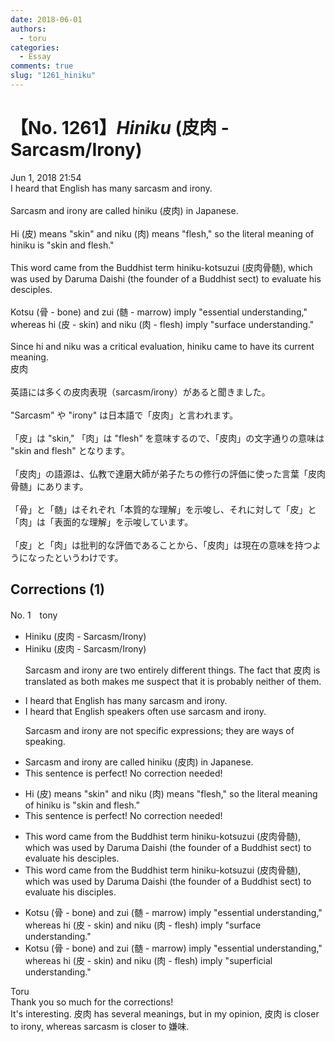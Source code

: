 ```yaml
---
date: 2018-06-01
authors:
  - toru
categories:
  - Essay
comments: true
slug: "1261_hiniku"
---
```


# 【No. 1261】<strong><em>Hiniku</em></strong> (皮肉 - Sarcasm/Irony)
<div class="date">Jun 1, 2018 21:54</div>
<div id="post"><div id="body_show_ori">
I heard that English has many sarcasm and irony.<br/><br/>Sarcasm and irony are called hiniku (皮肉) in Japanese.<br/><br/>Hi (皮) means "skin" and niku (肉) means "flesh," so the literal meaning of hiniku is "skin and flesh."<br/><br/>This word came from the Buddhist term hiniku-kotsuzui (皮肉骨髄), which was used by Daruma Daishi (the founder of a Buddhist sect) to evaluate his desciples.<br/><br/>Kotsu (骨 - bone) and zui (髄 - marrow) imply "essential understanding," whereas hi (皮 - skin) and niku (肉 - flesh) imply "surface understanding."<br/><br/>Since hi and niku was a critical evaluation, hiniku came to have its current meaning.
</div></div>

<!-- more -->

<div id="post_ja"><div id="body_show_mo">
皮肉<br/><br/>英語には多くの皮肉表現（sarcasm/irony）があると聞きました。<br/><br/>"Sarcasm" や "irony" は日本語で「皮肉」と言われます。<br/><br/>「皮」は "skin," 「肉」は "flesh" を意味するので、「皮肉」の文字通りの意味は "skin and flesh" となります。<br/><br/>「皮肉」の語源は、仏教で達磨大師が弟子たちの修行の評価に使った言葉「皮肉骨髄」にあります。<br/><br/>「骨」と「髄」はそれぞれ「本質的な理解」を示唆し、それに対して「皮」と「肉」は「表面的な理解」を示唆しています。<br/><br/>「皮」と「肉」は批判的な評価であることから、「皮肉」は現在の意味を持つようになったというわけです。
</div></div>

## Corrections (1)
<div id="block"><div class="first_name"> No. 1　<span class="just_name">tony</span></div><div id="block2">
<ul class="correction_field">
<li class="incorrect">Hiniku (皮肉 - Sarcasm/Irony)</li>
<li class="corrected correct">
Hiniku (皮肉 - Sarcasm/Irony)
<p class="correction_comment">Sarcasm and irony are two entirely different things. The fact that 皮肉 is translated as both makes me suspect that it is probably neither of them.</p>
</li>
</ul>
<ul class="correction_field">
<li class="incorrect">I heard that English has many sarcasm and irony.</li>
<li class="corrected correct">
I heard that English <span class="f_red">speakers often use</span> sarcasm and irony.
<p class="correction_comment">Sarcasm and irony are not specific expressions; they are ways of speaking.</p>
</li>
</ul>
<ul class="correction_field">
<li class="incorrect">Sarcasm and irony are called hiniku (皮肉) in Japanese.</li>
<li class="corrected perfect">This sentence is perfect! No correction needed!</li>
</ul>
<ul class="correction_field">
<li class="incorrect">Hi (皮) means "skin" and niku (肉) means "flesh," so the literal meaning of hiniku is "skin and flesh."</li>
<li class="corrected perfect">This sentence is perfect! No correction needed!</li>
</ul>
<ul class="correction_field">
<li class="incorrect">This word came from the Buddhist term hiniku-kotsuzui (皮肉骨髄), which was used by Daruma Daishi (the founder of a Buddhist sect) to evaluate his desciples.</li>
<li class="corrected correct">
This word came from the Buddhist term hiniku-kotsuzui (皮肉骨髄), which was used by Daruma Daishi (the founder of a Buddhist sect) to evaluate his d<span class="f_red">i</span>sciples.
</li>
</ul>
<ul class="correction_field">
<li class="incorrect">Kotsu (骨 - bone) and zui (髄 - marrow) imply "essential understanding," whereas hi (皮 - skin) and niku (肉 - flesh) imply "surface understanding."</li>
<li class="corrected correct">
Kotsu (骨 - bone) and zui (髄 - marrow) imply "essential understanding," whereas hi (皮 - skin) and niku (肉 - flesh) imply "<span class="f_blue">superficial</span> understanding."
</li>
</ul>
</div><div class="name"><span class="just_name">Toru</span><br>
Thank you so much for the corrections!<br/>It's interesting. 皮肉 has several meanings, but in my opinion, 皮肉 is closer to irony, whereas sarcasm is closer to 嫌味.
</div>
</div>

